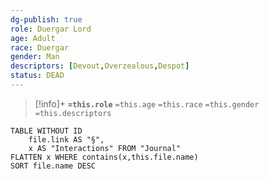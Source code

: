 ```yaml
---
dg-publish: true
role: Duergar Lord
age: Adult
race: Duergar
gender: Man
descriptors: [Devout,Overzealous,Despot]
status: DEAD
---
```


> [!info]+
> **`=this.role`**
> `=this.age` `=this.race` `=this.gender`
> `=this.descriptors`

```dataview
TABLE WITHOUT ID
	file.link AS "§", 
	x AS "Interactions" FROM "Journal"
FLATTEN x WHERE contains(x,this.file.name) 
SORT file.name DESC
```